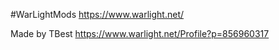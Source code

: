 #WarLightMods
https://www.warlight.net/

Made by TBest
https://www.warlight.net/Profile?p=856960317
